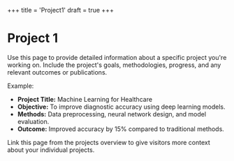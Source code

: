 +++
title = 'Project1'
draft = true
+++

# Project 1

Use this page to provide detailed information about a specific project you're working on. Include the project's goals, methodologies, progress, and any relevant outcomes or publications.

Example:

- **Project Title:** Machine Learning for Healthcare
- **Objective:** To improve diagnostic accuracy using deep learning models.
- **Methods:** Data preprocessing, neural network design, and model evaluation.
- **Outcome:** Improved accuracy by 15% compared to traditional methods.

Link this page from the projects overview to give visitors more context about your individual projects.
